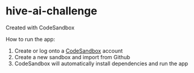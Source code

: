 # hive-ai-challenge
Created with CodeSandbox

How to run the app:
1. Create or log onto a [CodeSandbox](https://codesandbox.io/) account
2. Create a new sandbox and import from Github
3. CodeSandbox will automatically install dependencies and run the app
